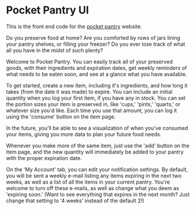 # Pocket Pantry UI

This is the front end code for the [pocket pantry][1] website. 

Do you preserve food at home? Are you comforted by rows of jars lining your pantry 
shelves, or filling your freezer? Do you ever lose track of what all you have in the 
midst of such plenty? 

Welcome to Pocket Pantry. You can easily track all of your preserved goods, with their 
ingredients and expiration dates, get weekly reminders of what 
needs to be eaten soon, and see at a glance what you have available. 

To get started, create a new item, including it's ingredients, and how long it takes 
(from the date it was made) to expire. You can include an initial quantity when you log 
your first item, if you have any in stock. You can set the portion sizes your item is 
preserved in, like 'cups,' 'pints,' 'quarts,' or whatever size you'd like. Each time you 
use that amount, you can log it using the 'consume' button on the item page. 

In the future, you'll be able to see a visualization of when you've consumed your items, 
giving you more data to plan your future food needs. 

Whenever you make more of the same item, just use the 'add' button on the item page, 
and the new quantity will immediately be added to your pantry with the proper expiration date.

On the 'My Account' tab, you can edit your notification settings. By default, you will be 
sent a weekly e-mail listing any items expiring in the next two weeks, as well as a list 
of all the items in your current pantry. You're welcome to turn off these e-mails, as well as 
change what you deem as 'expiring soon.' (Want to see everything that expires in the next month? 
Just change that setting to '4 weeks' instead of the default 2!)

[1]: http://www.pocketpantry.org